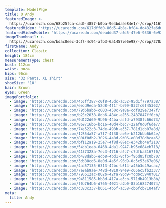 ```yaml
---
template: ModelPage
title: O Andy
featuredImage: >-
  https://ucarecdn.com/68b25fca-cad9-4857-b0ba-9e4bda4e84e1/-/crop/1167x484/0,0/-/preview/
featuredVideo: 'https://ucarecdn.com/617dffd0-86d5-4b0a-bf84-dd432fa6d6bb/'
featuredVideoMobile: 'https://ucarecdn.com/deaddd37-a6d5-47e6-9336-6e927a11cb29/'
imageThumbnail: >-
  https://ucarecdn.com/bdac0eec-3cf2-4c94-afb3-6a1457ce6e98/-/crop/278x375/149,78/-/preview/
firstName: Andy
collection: Classic
height: 184cm
measurementType: chest
bust: 112cm
waist: 90cm
hips: 96cm
size: '32 Pants, XL shirt'
shoeSize: '10'
hair: Brown
eyes: Green
imagePortfolio:
  - image: 'https://ucarecdn.com/453ff387-c0f8-45dc-a552-95d1f7797a38/'
  - image: 'https://ucarecdn.com/eecd9eda-52d8-4f1f-be99-832fc6f45362/'
  - image: 'https://ucarecdn.com/79d6babb-c003-450c-9a8a-cdf829e7347f/'
  - image: 'https://ucarecdn.com/b28c2038-8db6-484c-a156-2487847ff0cb/'
  - image: 'https://ucarecdn.com/9d422d69-9b96-44ba-aafd-a7938fc66d73/'
  - image: 'https://ucarecdn.com/869716b6-bc16-40d4-b1c7-22af0d0f6de7/'
  - image: 'https://ucarecdn.com/74e522c3-74de-498b-a537-781d1cb07a8d/'
  - image: 'https://ucarecdn.com/12854a57-a7f7-4f38-ae6e-b212bbb6b64e/'
  - image: 'https://ucarecdn.com/804f0db2-3026-4a8d-9b06-e08d78dbcaa5/'
  - image: 'https://ucarecdn.com/bf112a19-25e7-4f8d-87ec-e342bc4ef210/'
  - image: 'https://ucarecdn.com/54db1eab-6468-4da1-9247-b95e684eb718/'
  - image: 'https://ucarecdn.com/4137328a-7ec3-4716-a9c7-c7dfba3167f0/'
  - image: 'https://ucarecdn.com/b488dab5-edb8-4bd1-8dfb-f95d85fc0b70/'
  - image: 'https://ucarecdn.com/3dd88cd6-8e0d-4a5f-93d9-0c5c53e67e06/'
  - image: 'https://ucarecdn.com/4ad57135-6313-42bc-b814-a45b3d49acac/'
  - image: 'https://ucarecdn.com/7e9ab9ae-748d-4810-94e9-c656c5fb2337/'
  - image: 'https://ucarecdn.com/795612ac-b02b-42fa-95d9-fcdbc5940f01/'
  - image: 'https://ucarecdn.com/94511585-bb8d-417a-a5cb-571db4913b8b/'
  - image: 'https://ucarecdn.com/f0b764b6-d765-4021-a2b0-83b168274074/'
  - image: 'https://ucarecdn.com/c383c337-b651-4b5f-a558-cb6fcb7104af/'
meta:
  title: Andy
---
```


